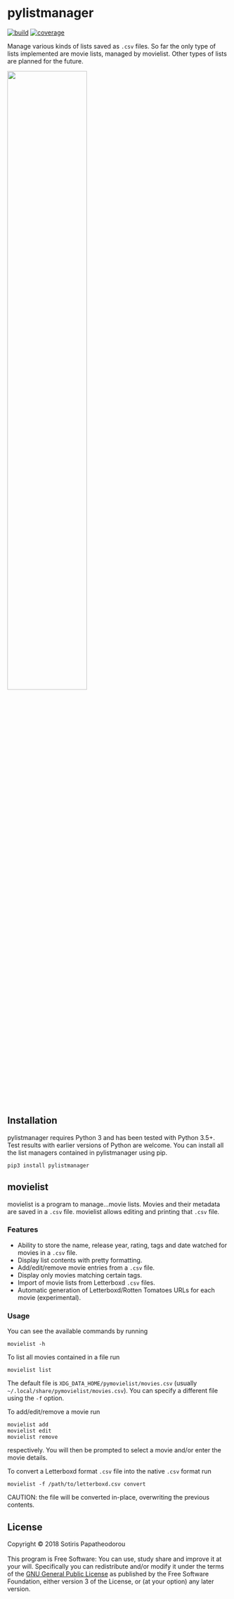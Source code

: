 # pylistmanager

[![build](https://gitlab.com/sotirisp/pylistmanager/badges/master/build.svg)](https://gitlab.com/sotirisp/pylistmanager/commits/master)
[![coverage](https://gitlab.com/sotirisp/pylistmanager/badges/master/coverage.svg)](https://gitlab.com/sotirisp/pylistmanager/commits/master)

Manage various kinds of lists saved as `.csv` files. So far the only type of
lists implemented are movie lists, managed by movielist. Other types of lists
are planned for the future.

<img src="https://gitlab.com/sotirisp/pylistmanager/raw/master/misc/media/movielist_list.png" width="60%">


## Installation
pylistmanager requires Python 3 and has been tested with Python 3.5+. Test
results with earlier versions of Python are welcome. You can install all the
list managers contained in pylistmanager using pip.
```
pip3 install pylistmanager
```


## movielist 
movielist is a program to manage...movie lists. Movies and their metadata are
saved in a `.csv` file. movielist allows editing and printing that `.csv` file.

### Features
- Ability to store the name, release year, rating, tags and date watched for
  movies in a `.csv` file.
- Display list contents with pretty formatting.
- Add/edit/remove movie entries from a `.csv` file.
- Display only movies matching certain tags.
- Import of movie lists from Letterboxd `.csv` files.
- Automatic generation of Letterboxd/Rotten Tomatoes URLs for each movie
  (experimental).

### Usage
You can see the available commands by running
```
movielist -h
```

To list all movies contained in a file run
```
movielist list
```
The default file is `XDG_DATA_HOME/pymovielist/movies.csv` (usually
`~/.local/share/pymovielist/movies.csv`). You can specify a different file
using the `-f` option.

To add/edit/remove a movie run
```
movielist add
movielist edit
movielist remove
```
respectively. You will then be prompted to select a movie and/or enter the
movie details.

To convert a Letterboxd format `.csv` file into the native `.csv` format run
```
movielist -f /path/to/letterboxd.csv convert
```
CAUTION: the file will be converted in-place, overwriting the previous
contents.


## License
Copyright © 2018 Sotiris Papatheodorou
<br>
<br>
This program is Free Software: You can use, study share and improve it at your
will. Specifically you can redistribute and/or modify it under the terms of the
[GNU General Public License](https://www.gnu.org/licenses/gpl.html) as
published by the Free Software Foundation, either version 3 of the License, or
(at your option) any later version.

